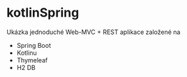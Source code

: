 # kotlinSpring
Ukázka jednoduché Web-MVC + REST aplikace založené na
- Spring Boot
- Kotlinu
- Thymeleaf
- H2 DB
